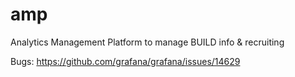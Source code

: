 # amp
Analytics Management Platform to manage BUILD info &amp; recruiting


Bugs: https://github.com/grafana/grafana/issues/14629